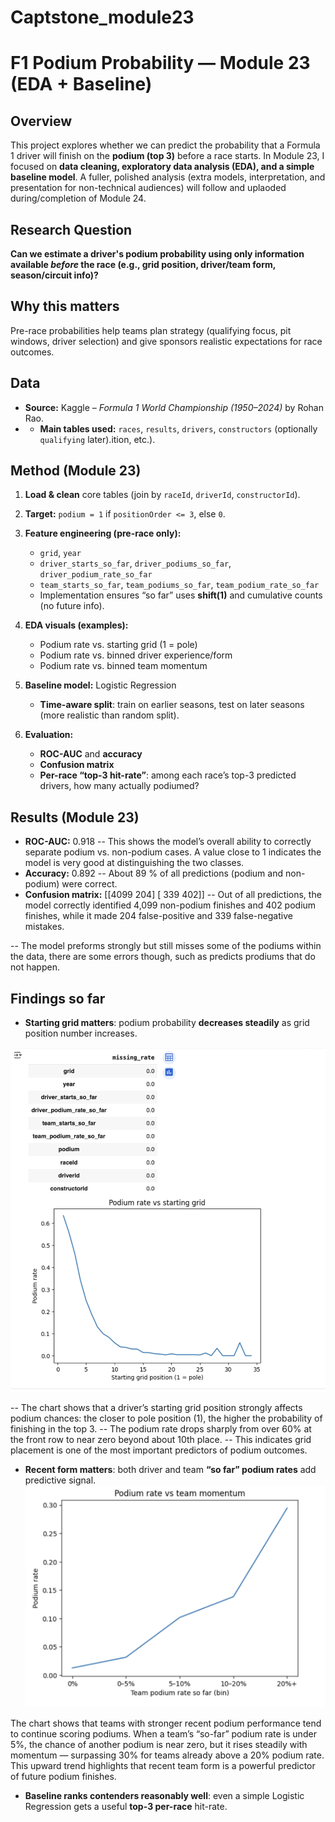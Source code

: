 # Captstone_module23
# F1 Podium Probability — Module 23 (EDA + Baseline)

## Overview
This project explores whether we can predict the probability that a Formula 1 driver will finish on the **podium (top 3)** before a race starts. In Module 23, I focused on **data cleaning, exploratory data analysis (EDA), and a simple baseline model**. A fuller, polished analysis (extra models, interpretation, and presentation for non-technical audiences) will follow and uplaoded during/completion of Module 24.

## Research Question
**Can we estimate a driver's podium probability using only information available *before* the race (e.g., grid position, driver/team form, season/circuit info)?**

## Why this matters
Pre-race probabilities help teams plan strategy (qualifying focus, pit windows, driver selection) and give sponsors realistic expectations for race outcomes.

## Data
- **Source:** Kaggle – *Formula 1 World Championship (1950–2024)* by Rohan Rao.
- - **Main tables used:** `races`, `results`, `drivers`, `constructors` (optionally `qualifying` later).ition, etc.).

## Method (Module 23)

1. **Load & clean** core tables (join by `raceId`, `driverId`, `constructorId`).
2. **Target:** `podium = 1` if `positionOrder <= 3`, else `0`.
3. **Feature engineering (pre-race only):**
   - `grid`, `year`
   - `driver_starts_so_far`, `driver_podiums_so_far`, `driver_podium_rate_so_far`
   - `team_starts_so_far`, `team_podiums_so_far`, `team_podium_rate_so_far`
   - Implementation ensures “so far” uses **shift(1)** and cumulative counts (no future info).
   
4. **EDA visuals (examples):**

   - Podium rate vs. starting grid (1 = pole)
   - Podium rate vs. binned driver experience/form
   - Podium rate vs. binned team momentum
   
5. **Baseline model:** Logistic Regression 

   - **Time-aware split**: train on earlier seasons, test on later seasons (more realistic than random split).
   
6. **Evaluation:**

   - **ROC-AUC** and **accuracy**
   - **Confusion matrix**
   - **Per-race “top-3 hit-rate”**: among each race’s top-3 predicted drivers, how many actually podiumed?

## Results (Module 23)

- **ROC-AUC:** 0.918 -- This shows the model’s overall ability to correctly separate podium vs. non-podium cases. A value close to 1 indicates the model is very good at distinguishing the two classes.
- **Accuracy:** 0.892 -- About 89 % of all predictions (podium and non-podium) were correct.
- **Confusion matrix:**  [[4099  204]
 [ 339  402]] -- Out of all predictions, the model correctly identified 4,099 non-podium finishes and 402 podium finishes, while it made 204 false-positive and 339 false-negative mistakes.

-- The model preforms strongly but still misses some of the podiums within the data, there are some errors though, such as predicts prodiums that do not happen. 

## Findings so far 

- **Starting grid matters**: podium probability **decreases steadily** as grid position number increases.

![Podium Rate vs. Starting Grid](podiumvsstartinggrid.png)

-- The chart shows that a driver’s starting grid position strongly affects podium chances: the closer to pole position (1), the higher the probability of finishing in the top 3. 
-- The podium rate drops sharply from over 60% at the front row to near zero beyond about 10th place. 
-- This indicates grid placement is one of the most important predictors of podium outcomes.

- **Recent form matters**: both driver and team **“so far” podium rates** add predictive signal.
![Podium vs Team Momentum](podiumratevsteammomentum.png)

The chart shows that teams with stronger recent podium performance tend to continue scoring podiums. When a team’s “so-far” podium rate is under 5%, 
the chance of another podium is near zero, but it rises steadily with momentum — surpassing 30% for teams already above a 20% podium rate. This upward trend highlights 
that recent team form is a powerful predictor of future podium finishes.

- **Baseline ranks contenders reasonably well**: even a simple Logistic Regression gets a useful **top-3 per-race** hit-rate.

